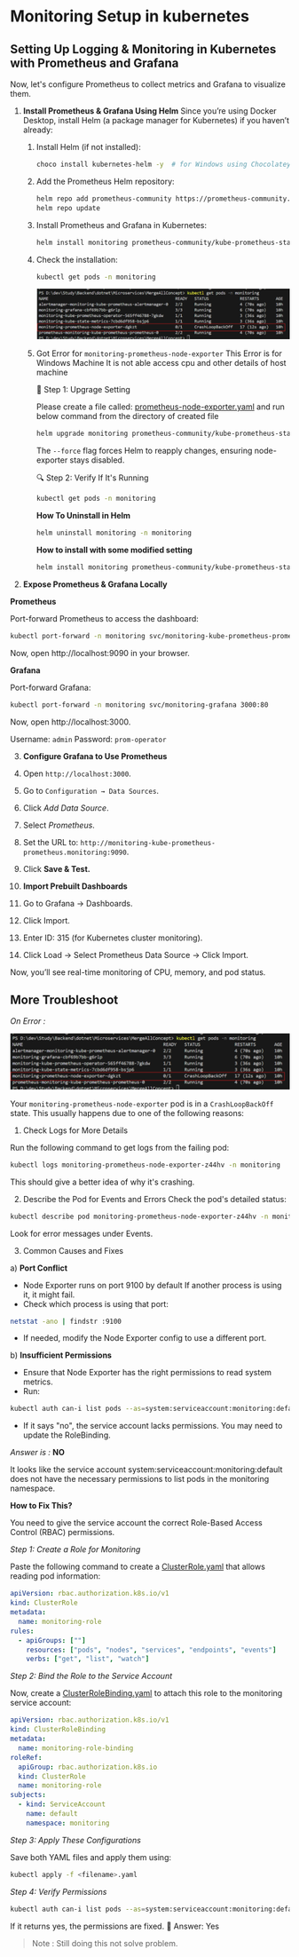 # Monitoring Setup in kubernetes

## Setting Up Logging & Monitoring in Kubernetes with Prometheus and Grafana

Now, let's configure Prometheus to collect metrics and Grafana to visualize them.

1. **Install Prometheus & Grafana Using Helm**
    Since you’re using Docker Desktop, install Helm (a package manager for Kubernetes) if you haven’t already:

    1. Install Helm (if not installed):
        ```bash
        choco install kubernetes-helm -y  # for Windows using Chocolatey
        ```
    2. Add the Prometheus Helm repository:  
        ```bash
        helm repo add prometheus-community https://prometheus-community.github.io/helm-charts
        helm repo update
        ```
    3. Install Prometheus and Grafana in Kubernetes:
        ```bash
        helm install monitoring prometheus-community/kube-prometheus-stack --namespace monitoring --create-namespace
        ```
    4. Check the installation:
        ```bash
        kubectl get pods -n monitoring
        ```
        ![MonitoringPods](../imgs/monitoringPods.png)
    6. Got Error for `monitoring-prometheus-node-exporter`
        This Error is for Windows Machine It is not able access cpu and other details of host machine

        🔄 Step 1: Upgrage Setting 

        Please create a file called: [prometheus-node-exporter.yaml](./prometheus-node-exporter.yaml) and run below command from the directory of created file
        ```bash
        helm upgrade monitoring prometheus-community/kube-prometheus-stack --namespace monitoring --values .\prometheus-node-exporter.yaml --force
        ```
        The `--force` flag forces Helm to reapply changes, ensuring node-exporter stays disabled.

        🔍 Step 2: Verify If It's Running
        ```bash
        kubectl get pods -n monitoring
        ```

        **How To Uninstall in Helm**
        ```bash
        helm uninstall monitoring -n monitoring
        ```
        **How to install with some modified setting**
        ```bash
        helm install monitoring prometheus-community/kube-prometheus-stack --namespace monitoring --values prometheus-node-exporter.yaml
        ```

        

2. **Expose Prometheus & Grafana Locally**

**Prometheus**

Port-forward Prometheus to access the dashboard:
```bash
kubectl port-forward -n monitoring svc/monitoring-kube-prometheus-prometheus 9090:9090
```
Now, open http://localhost:9090 in your browser.

**Grafana**

Port-forward Grafana:
```bash
kubectl port-forward -n monitoring svc/monitoring-grafana 3000:80
```
Now, open http://localhost:3000.

Username: `admin`
Password: `prom-operator`

3. **Configure Grafana to Use Prometheus**

1. Open `http://localhost:3000`.
2. Go to `Configuration → Data Sources`.
3. Click *Add Data Source*.
4. Select *Prometheus*.
5. Set the URL to: `http://monitoring-kube-prometheus-prometheus.monitoring:9090`.
6. Click **Save & Test.**

4. **Import Prebuilt Dashboards**

1. Go to Grafana → Dashboards.
2. Click Import.
3. Enter ID: 315 (for Kubernetes cluster monitoring).
4. Click Load → Select Prometheus Data Source → Click Import.

Now, you’ll see real-time monitoring of CPU, memory, and pod status.



## More Troubleshoot

*On Error :*

![MonitoringPods](../imgs/monitoringPods.png)

Your `monitoring-prometheus-node-exporter` pod is in a `CrashLoopBackOff` state. This usually happens due to one of the following reasons:

1. Check Logs for More Details

Run the following command to get logs from the failing pod:
```bash
kubectl logs monitoring-prometheus-node-exporter-z44hv -n monitoring
```
This should give a better idea of why it's crashing.

2. Describe the Pod for Events and Errors
Check the pod's detailed status:
```bash
kubectl describe pod monitoring-prometheus-node-exporter-z44hv -n monitoring
```
Look for error messages under Events.

3. Common Causes and Fixes

a) **Port Conflict**
* Node Exporter runs on port 9100 by default If another process is using it, it might fail.
* Check which process is using that port:
```bash
netstat -ano | findstr :9100
```
* If needed, modify the Node Exporter config to use a different port.

b) **Insufficient Permissions**

* Ensure that Node Exporter has the right permissions to read system metrics.
* Run:
```bash
kubectl auth can-i list pods --as=system:serviceaccount:monitoring:default -n monitoring
```
* If it says "no", the service account lacks permissions. You may need to update the RoleBinding.

*Answer is :* **NO**

It looks like the service account system:serviceaccount:monitoring:default does not have the necessary permissions to list pods in the monitoring namespace.

**How to Fix This?**

You need to give the service account the correct Role-Based Access Control (RBAC) permissions.

*Step 1: Create a Role for Monitoring*

Paste the following command to create a [ClusterRole.yaml](./role/ClusterRole.yaml) that allows reading pod information:

```yaml
apiVersion: rbac.authorization.k8s.io/v1
kind: ClusterRole
metadata:
  name: monitoring-role
rules:
  - apiGroups: [""]
    resources: ["pods", "nodes", "services", "endpoints", "events"]
    verbs: ["get", "list", "watch"]
```

*Step 2: Bind the Role to the Service Account*

Now, create a [ClusterRoleBinding.yaml](./role/ClusterRoleBinding.yaml) to attach this role to the monitoring service account:

```yaml
apiVersion: rbac.authorization.k8s.io/v1
kind: ClusterRoleBinding
metadata:
  name: monitoring-role-binding
roleRef:
  apiGroup: rbac.authorization.k8s.io
  kind: ClusterRole
  name: monitoring-role
subjects:
  - kind: ServiceAccount
    name: default
    namespace: monitoring
```

*Step 3: Apply These Configurations*

Save both YAML files and apply them using:
```bash
kubectl apply -f <filename>.yaml
```

*Step 4: Verify Permissions*

```bash
kubectl auth can-i list pods --as=system:serviceaccount:monitoring:default -n monitoring
```

If it returns yes, the permissions are fixed. 🚀
Answer: Yes

> Note : Still doing this not solve problem.